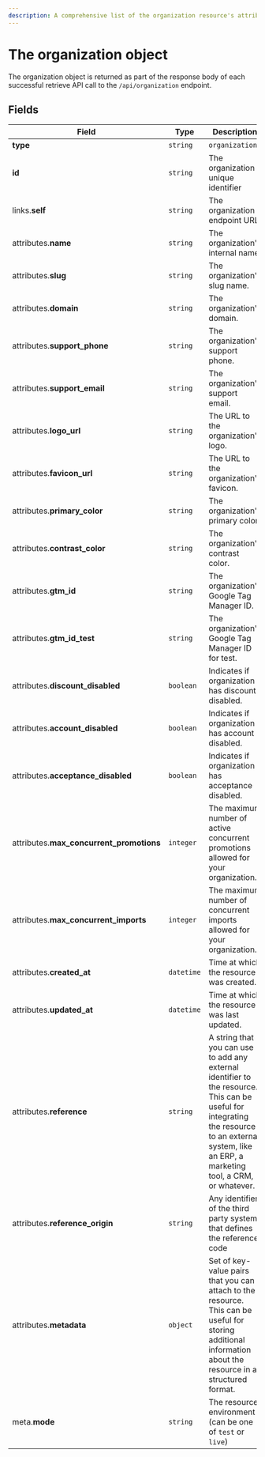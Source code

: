```yaml
---
description: A comprehensive list of the organization resource's attributes and relationships.
---
```


# The organization object

The organization object is returned as part of the response body of each successful retrieve API call to the `/api/organization` endpoint.

## Fields

| Field          | Type     | Description                                  |
| -------------- | -------- | -------------------------------------------- |
| **type**       | `string` | `organization`                        |
| **id**         | `string` | The organization unique identifier  |
| links.**self** | `string` | The organization endpoint URL       |
| attributes.**name** | `string` | The organization's internal name. |
| attributes.**slug** | `string` | The organization's slug name. |
| attributes.**domain** | `string` | The organization's domain. |
| attributes.**support_phone** | `string` | The organization's support phone. |
| attributes.**support_email** | `string` | The organization's support email. |
| attributes.**logo_url** | `string` | The URL to the organization's logo. |
| attributes.**favicon_url** | `string` | The URL to the organization's favicon. |
| attributes.**primary_color** | `string` | The organization's primary color. |
| attributes.**contrast_color** | `string` | The organization's contrast color. |
| attributes.**gtm_id** | `string` | The organization's Google Tag Manager ID. |
| attributes.**gtm_id_test** | `string` | The organization's Google Tag Manager ID for test. |
| attributes.**discount_disabled** | `boolean` | Indicates if organization has discount disabled. |
| attributes.**account_disabled** | `boolean` | Indicates if organization has account disabled. |
| attributes.**acceptance_disabled** | `boolean` | Indicates if organization has acceptance disabled. |
| attributes.**max_concurrent_promotions** | `integer` | The maximum number of active concurrent promotions allowed for your organization. |
| attributes.**max_concurrent_imports** | `integer` | The maximum number of concurrent imports allowed for your organization. |
| attributes.**created_at** | `datetime` | Time at which the resource was created. |
| attributes.**updated_at** | `datetime` | Time at which the resource was last updated. |
| attributes.**reference** | `string` | A string that you can use to add any external identifier to the resource. This can be useful for integrating the resource to an external system, like an ERP, a marketing tool, a CRM, or whatever. |
| attributes.**reference_origin** | `string` | Any identifier of the third party system that defines the reference code |
| attributes.**metadata** | `object` | Set of key-value pairs that you can attach to the resource. This can be useful for storing additional information about the resource in a structured format. |
| meta.**mode** | `string` | The resource environment \(can be one of `test` or `live`\) |

